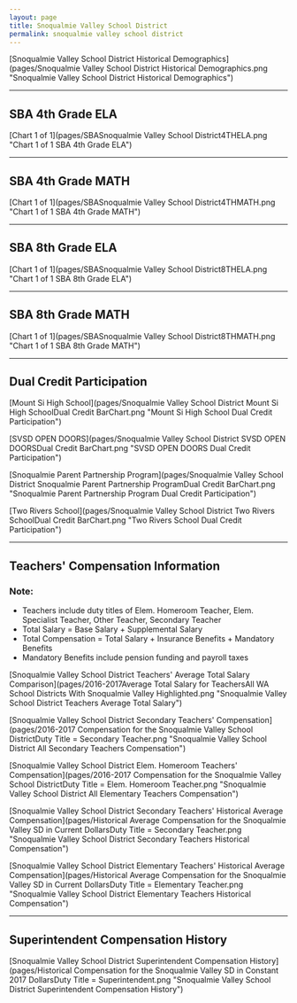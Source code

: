 ```yaml
---
layout: page
title: Snoqualmie Valley School District
permalink: snoqualmie valley school district
---
```



[Snoqualmie Valley School District Historical Demographics](pages/Snoqualmie Valley School District Historical Demographics.png "Snoqualmie Valley School District Historical Demographics")

___

## SBA 4th Grade ELA

[Chart 1 of 1](pages/SBASnoqualmie Valley School District4THELA.png "Chart 1 of 1 SBA 4th Grade ELA")


___

## SBA 4th Grade MATH

[Chart 1 of 1](pages/SBASnoqualmie Valley School District4THMATH.png "Chart 1 of 1 SBA 4th Grade MATH")


___

## SBA 8th Grade ELA

[Chart 1 of 1](pages/SBASnoqualmie Valley School District8THELA.png "Chart 1 of 1 SBA 8th Grade ELA")


___

## SBA 8th Grade MATH

[Chart 1 of 1](pages/SBASnoqualmie Valley School District8THMATH.png "Chart 1 of 1 SBA 8th Grade MATH")


___

## Dual Credit Participation

[Mount Si High School](pages/Snoqualmie Valley School District Mount Si High SchoolDual Credit BarChart.png "Mount Si High School Dual Credit Participation")

[SVSD OPEN DOORS](pages/Snoqualmie Valley School District SVSD OPEN DOORSDual Credit BarChart.png "SVSD OPEN DOORS Dual Credit Participation")

[Snoqualmie Parent Partnership Program](pages/Snoqualmie Valley School District Snoqualmie Parent Partnership ProgramDual Credit BarChart.png "Snoqualmie Parent Partnership Program Dual Credit Participation")

[Two Rivers School](pages/Snoqualmie Valley School District Two Rivers SchoolDual Credit BarChart.png "Two Rivers School Dual Credit Participation")


___

## Teachers' Compensation Information
### Note:
- Teachers include duty titles of Elem. Homeroom Teacher, Elem. Specialist Teacher, Other Teacher, Secondary Teacher
- Total Salary = Base Salary + Supplemental Salary
- Total Compensation = Total Salary + Insurance Benefits + Mandatory Benefits
- Mandatory Benefits include pension funding and payroll taxes

[Snoqualmie Valley School District Teachers' Average Total Salary Comparison](pages/2016-2017Average Total Salary for TeachersAll WA School Districts With Snoqualmie Valley Highlighted.png "Snoqualmie Valley School District Teachers Average Total Salary")

[Snoqualmie Valley School District Secondary Teachers' Compensation](pages/2016-2017 Compensation for the Snoqualmie Valley School DistrictDuty Title = Secondary Teacher.png "Snoqualmie Valley School District All Secondary Teachers Compensation")

[Snoqualmie Valley School District Elem. Homeroom Teachers' Compensation](pages/2016-2017 Compensation for the Snoqualmie Valley School DistrictDuty Title = Elem. Homeroom Teacher.png "Snoqualmie Valley School District All Elementary Teachers Compensation")

[Snoqualmie Valley School District Secondary Teachers' Historical Average Compensation](pages/Historical Average Compensation for the Snoqualmie Valley SD in Current DollarsDuty Title = Secondary Teacher.png "Snoqualmie Valley School District Secondary Teachers Historical Compensation")

[Snoqualmie Valley School District Elementary Teachers' Historical Average Compensation](pages/Historical Average Compensation for the Snoqualmie Valley SD in Current DollarsDuty Title = Elementary Teacher.png "Snoqualmie Valley School District Elementary Teachers Historical Compensation")


___

## Superintendent Compensation History

[Snoqualmie Valley School District Superintendent Compensation History](pages/Historical Compensation for the Snoqualmie Valley SD in Constant 2017 DollarsDuty Title = Superintendent.png "Snoqualmie Valley School District Superintendent Compensation History")

